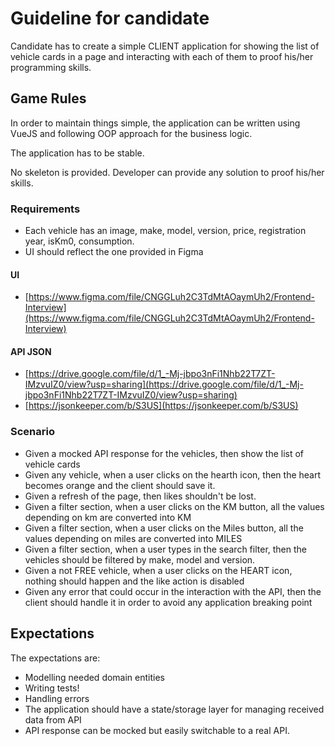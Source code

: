 # Guideline for candidate
Candidate has to create a simple CLIENT application for showing the list of vehicle cards in a page and interacting with each of them to proof his/her programming skills.

## Game Rules
In order to maintain things simple, the application can be written using VueJS and following OOP approach for the business logic.

The application has to be stable.

No skeleton is provided. Developer can provide any solution to proof his/her skills.

### Requirements
- Each vehicle has an image, make, model, version, price, registration year, isKm0, consumption.
- UI should reflect the one provided in Figma

#### UI
- [https://www.figma.com/file/CNGGLuh2C3TdMtAOaymUh2/Frontend-Interview](https://www.figma.com/file/CNGGLuh2C3TdMtAOaymUh2/Frontend-Interview)

#### API JSON
- [https://drive.google.com/file/d/1_-Mj-jbpo3nFi1Nhb22T7ZT-IMzvuIZ0/view?usp=sharing](https://drive.google.com/file/d/1_-Mj-jbpo3nFi1Nhb22T7ZT-IMzvuIZ0/view?usp=sharing)
- [https://jsonkeeper.com/b/S3US](https://jsonkeeper.com/b/S3US)

### Scenario
- Given a mocked API response for the vehicles, then show the list of vehicle cards
- Given any vehicle, when a user clicks on the hearth icon, then the heart becomes orange and the client should save it.
- Given a refresh of the page, then likes shouldn't be lost.
- Given a filter section, when a user clicks on the KM button, all the values depending on km are converted into KM
- Given a filter section, when a user clicks on the Miles button, all the values depending on miles are converted into MILES
- Given a filter section, when a user types in the search filter, then the vehicles should be filtered by make, model and version.
- Given a not FREE vehicle, when a user clicks on the HEART icon, nothing should happen and the like action is disabled
- Given any error that could occur in the interaction with the API, then the client should handle it in order to avoid any application breaking point

## Expectations
The expectations are:

- Modelling needed domain entities
- Writing tests!
- Handling errors
- The application should have a state/storage layer for managing received data from API
- API response can be mocked but easily switchable to a real API.
